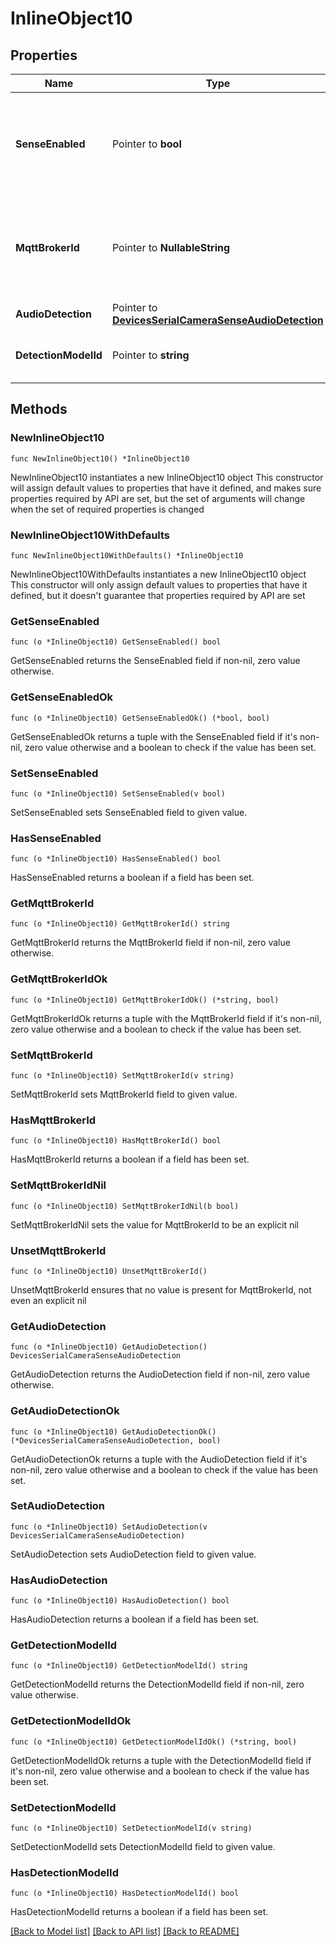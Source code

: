# InlineObject10

## Properties

Name | Type | Description | Notes
------------ | ------------- | ------------- | -------------
**SenseEnabled** | Pointer to **bool** | Boolean indicating if sense(license) is enabled(true) or disabled(false) on the camera | [optional] 
**MqttBrokerId** | Pointer to **NullableString** | The ID of the MQTT broker to be enabled on the camera. A value of null will disable MQTT on the camera | [optional] 
**AudioDetection** | Pointer to [**DevicesSerialCameraSenseAudioDetection**](DevicesSerialCameraSenseAudioDetection.md) |  | [optional] 
**DetectionModelId** | Pointer to **string** | The ID of the object detection model | [optional] 

## Methods

### NewInlineObject10

`func NewInlineObject10() *InlineObject10`

NewInlineObject10 instantiates a new InlineObject10 object
This constructor will assign default values to properties that have it defined,
and makes sure properties required by API are set, but the set of arguments
will change when the set of required properties is changed

### NewInlineObject10WithDefaults

`func NewInlineObject10WithDefaults() *InlineObject10`

NewInlineObject10WithDefaults instantiates a new InlineObject10 object
This constructor will only assign default values to properties that have it defined,
but it doesn't guarantee that properties required by API are set

### GetSenseEnabled

`func (o *InlineObject10) GetSenseEnabled() bool`

GetSenseEnabled returns the SenseEnabled field if non-nil, zero value otherwise.

### GetSenseEnabledOk

`func (o *InlineObject10) GetSenseEnabledOk() (*bool, bool)`

GetSenseEnabledOk returns a tuple with the SenseEnabled field if it's non-nil, zero value otherwise
and a boolean to check if the value has been set.

### SetSenseEnabled

`func (o *InlineObject10) SetSenseEnabled(v bool)`

SetSenseEnabled sets SenseEnabled field to given value.

### HasSenseEnabled

`func (o *InlineObject10) HasSenseEnabled() bool`

HasSenseEnabled returns a boolean if a field has been set.

### GetMqttBrokerId

`func (o *InlineObject10) GetMqttBrokerId() string`

GetMqttBrokerId returns the MqttBrokerId field if non-nil, zero value otherwise.

### GetMqttBrokerIdOk

`func (o *InlineObject10) GetMqttBrokerIdOk() (*string, bool)`

GetMqttBrokerIdOk returns a tuple with the MqttBrokerId field if it's non-nil, zero value otherwise
and a boolean to check if the value has been set.

### SetMqttBrokerId

`func (o *InlineObject10) SetMqttBrokerId(v string)`

SetMqttBrokerId sets MqttBrokerId field to given value.

### HasMqttBrokerId

`func (o *InlineObject10) HasMqttBrokerId() bool`

HasMqttBrokerId returns a boolean if a field has been set.

### SetMqttBrokerIdNil

`func (o *InlineObject10) SetMqttBrokerIdNil(b bool)`

 SetMqttBrokerIdNil sets the value for MqttBrokerId to be an explicit nil

### UnsetMqttBrokerId
`func (o *InlineObject10) UnsetMqttBrokerId()`

UnsetMqttBrokerId ensures that no value is present for MqttBrokerId, not even an explicit nil
### GetAudioDetection

`func (o *InlineObject10) GetAudioDetection() DevicesSerialCameraSenseAudioDetection`

GetAudioDetection returns the AudioDetection field if non-nil, zero value otherwise.

### GetAudioDetectionOk

`func (o *InlineObject10) GetAudioDetectionOk() (*DevicesSerialCameraSenseAudioDetection, bool)`

GetAudioDetectionOk returns a tuple with the AudioDetection field if it's non-nil, zero value otherwise
and a boolean to check if the value has been set.

### SetAudioDetection

`func (o *InlineObject10) SetAudioDetection(v DevicesSerialCameraSenseAudioDetection)`

SetAudioDetection sets AudioDetection field to given value.

### HasAudioDetection

`func (o *InlineObject10) HasAudioDetection() bool`

HasAudioDetection returns a boolean if a field has been set.

### GetDetectionModelId

`func (o *InlineObject10) GetDetectionModelId() string`

GetDetectionModelId returns the DetectionModelId field if non-nil, zero value otherwise.

### GetDetectionModelIdOk

`func (o *InlineObject10) GetDetectionModelIdOk() (*string, bool)`

GetDetectionModelIdOk returns a tuple with the DetectionModelId field if it's non-nil, zero value otherwise
and a boolean to check if the value has been set.

### SetDetectionModelId

`func (o *InlineObject10) SetDetectionModelId(v string)`

SetDetectionModelId sets DetectionModelId field to given value.

### HasDetectionModelId

`func (o *InlineObject10) HasDetectionModelId() bool`

HasDetectionModelId returns a boolean if a field has been set.


[[Back to Model list]](../README.md#documentation-for-models) [[Back to API list]](../README.md#documentation-for-api-endpoints) [[Back to README]](../README.md)


